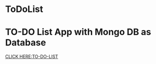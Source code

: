 # ToDoList
<h1>TO-DO List App with Mongo DB as Database</h1>

<a href = "https://still-crag-31214.herokuapp.com">CLICK HERE:TO-DO-LIST</a>
